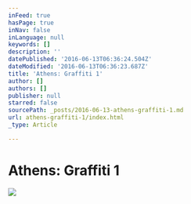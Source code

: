 ```yaml
---
inFeed: true
hasPage: true
inNav: false
inLanguage: null
keywords: []
description: ''
datePublished: '2016-06-13T06:36:24.504Z'
dateModified: '2016-06-13T06:36:23.687Z'
title: 'Athens: Graffiti 1'
author: []
authors: []
publisher: null
starred: false
sourcePath: _posts/2016-06-13-athens-graffiti-1.md
url: athens-graffiti-1/index.html
_type: Article

---
```

# Athens: Graffiti 1
![](https://the-grid-user-content.s3-us-west-2.amazonaws.com/b461fbb5-8ecf-4dce-961e-53d0ebf61830.jpg)